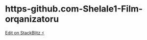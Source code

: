 # https-github.com-Shelale1-Film-orqanizatoru

[Edit on StackBlitz ⚡️](https://stackblitz.com/edit/react-ts-7d2bap)